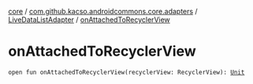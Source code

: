[core](../../index.md) / [com.github.kacso.androidcommons.core.adapters](../index.md) / [LiveDataListAdapter](index.md) / [onAttachedToRecyclerView](./on-attached-to-recycler-view.md)

# onAttachedToRecyclerView

`open fun onAttachedToRecyclerView(recyclerView: RecyclerView): `[`Unit`](https://kotlinlang.org/api/latest/jvm/stdlib/kotlin/-unit/index.html)